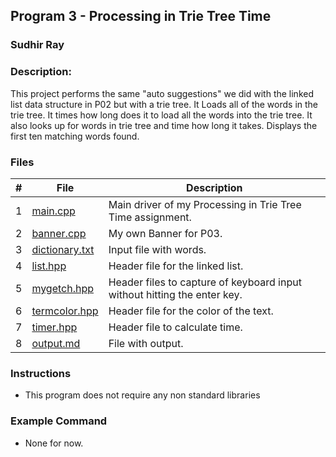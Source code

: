 ## Program 3 - Processing in Trie Tree Time
### Sudhir Ray
### Description:
This project performs the same "auto suggestions" we did with the linked list data structure in P02 but with a trie tree. It Loads all of the words in the trie tree. It times how long does it to load all the words into the trie tree. It also looks up for words in trie tree and time how long it takes. Displays the first ten matching words found.



### Files

|   #   | File     | Description                      |
| :---: | -------- | -------------------------------- |
|   1   | [main.cpp](https://github.com/Sudhir0228/3013-Algorithms-ray/blob/main/Assignments/P03/main.cpp) | Main driver of my Processing in Trie Tree Time assignment. |
|   2   | [banner.cpp](https://github.com/Sudhir0228/3013-Algorithms-ray/blob/main/Assignments/P03/Banner.cpp) | My own Banner for P03. |
|   3   | [dictionary.txt]() | Input file with words. |
|   4   | [list.hpp]() | Header file for the linked list. |
|   5   | [mygetch.hpp](https://github.com/Sudhir0228/3013-Algorithms-ray/blob/main/Assignments/P03/mygetch.hpp) | Header files to capture of keyboard input without hitting the enter key.  |
|   6   | [termcolor.hpp](https://github.com/Sudhir0228/3013-Algorithms-ray/blob/main/Assignments/P03/termcolor.hpp) | Header file for the color of the text. |
|   7   | [timer.hpp](https://github.com/Sudhir0228/3013-Algorithms-ray/blob/main/Assignments/P03/timer.hpp) | Header file to calculate time. |
|   8   | [output.md]() | File with output. |

### Instructions

- This program does not require any non standard libraries

### Example Command

- None for now.





